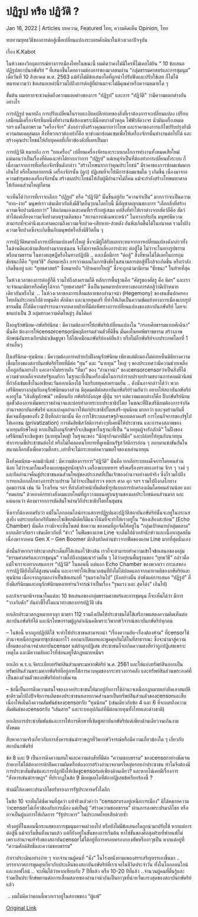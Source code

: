 # ปฏิรูป หรือ ปฏิวัติ ? 

Jan 16, 2022 | Articles บทความ, Featured ไทย, ความคิดเห็น Opinion, ไทย





ทบทวนยุทธวิธีของการต่อสู้เพื่อเปลี่ยนแปลงระบอบศักดินาในห้วงเวลาปัจจุบัน 

เรื่อง K.Kabot

ในห้วงของวิกฤตการณ์ทางการเมืองไทยในขณะนี้ ผมคิดว่าคงไม่มีใครที่ไม่เคยได้ยิน “ 10 ข้อเสนอปฏิรูปสถาบันกษัตริย์ “ ที่เสนอขึ้นโดยความต้องการของมวลชนผ่าน “กลุ่มธรรมศาสตร์และการชุมนุม” เมื่อวันที่ 10 สิงหาคม พ.ศ. 2563 แม้ยังไม่มีข้อเสนอใดที่ถูกนำไปรับฟังและปรับใช้เลย ก็ไม่ได้หมายความว่า ข้อเสนอเหล่านี้รวมไปถึงการต่อสู้ที่ผ่านมาจะไม่มีคุณค่าหรือความหมายใด ๆ

ขั้นต้น ผมอยากจะชวนคิดถึงความแตกต่างของการ “ปฏิรูป” และการ “ปฏิวัติ” ว่ามีความแตกต่างกันอย่างไร

การปฏิรูป หมายถึง การปรับเปลี่ยนในรายละเอียดปลีกย่อยของสิ่งที่เราต้องการจะเปลี่ยนแปลง เปรียบเสมือนมีเครื่องจักรชิ้นหนึ่งที่ทำงานขัดข้องเพราะมีน็อตบางตัวหลุด ไฟฟ้าลัดวงจร น้ำมันเครื่องหมด ฯลฯ แต่ในภาพรวม “เครื่องจักร” ดังกล่าวยังสร้างคุณมากกว่าโทษ และราคาของการแก้ไขปรับปรุงยังมีความสมเหตุสมผล สิ่งที่พวกเราต้องทำก็คือ หาช่างมาซ่อมแซมเพื่อให้เครื่องจักรนั้นทำงานต่อไปได้ และสร้างคุณประโยชน์ให้กับบุคคลที่เกี่ยวข้องดังที่เคยเป็นมา

การปฏิวัติ หมายถึง การ “ยกเครื่อง” เปลี่ยนเครื่องจักรและระบบกลไกการทำงานทั้งหมดเสียใหม่ แน่นอนว่าเป็นเรื่องที่คิดและทำได้ยากกว่าการ “ปฏิรูป” แต่เหตุจำเป็นที่ต้องทำการเปลี่ยนทั้งระบบ ก็เนื่องมาจากการที่เครื่องจักรชิ้นดังกล่าว “สร้างโทษมากกว่าคุณประโยชน์” มีราคาของการซ่อมแซ่มมากเกินไป หรือในหลายกรณี เครื่องจักรนั้น (ถูก) ปฏิเสธที่จะให้มีการซ่อมแซมใด ๆ เกิดขึ้น เนื่องมาจากความชำรุดของเครื่องจักรนั้น สร้างผลประโยชน์ให้กับผู้มีอำนาจไม่กี่คน แม้จะกำลังสร้างโทษมหาศาลให้กับคนส่วนใหญ่ก็ตาม

จะเห็นได้ว่าการที่เราจะเลือก “ปฏิรูป” หรือ “ปฏิวัติ” นั้นขึ้นอยู่กับ “ความจำเป็น” มากกว่าจะเป็นความ “ยาก-ง่าย” มนุษย์เรา เช่นเดียวกับสิ่งมีชีวิตอื่นๆบนโลกใบนี้ มีสัญชาตญาณของการ “เลือกสิ่งที่สร้างความเจ็บปวดน้อยกว่า” ให้แก่ตนเองและคนที่เรารักอยู่เสมอ แต่สิ่งที่ทำให้เราต่างจากสัตว์ก็คือ สัตว์ทำได้แค่เลี่ยงความเจ็บปวดบนฐานคิดของ “สถานการณ์เฉพาะหน้า” ในทางกลับกัน มนุษย์มีความสามารถที่จะคำนึงและคาดคะเนถึงความเจ็บปวด-เสียหาย-ล้าหลัง อันพึงเกิดขึ้นได้ในอนาคต รวมไปถึงความเจ็บปวดซึ่งจะเกิดขึ้นกับมนุษย์หรือสิ่งมีชีวิตอื่น ๆ

การปฏิวัติหมายถึงการเปลี่ยนแปลงครั้งใหญ่ ซึ่งจะมีผู้ได้รับผลกระทบจากการเปลี่ยนแปลงดังกล่าวทั้งในด้านดีและด้านเสียอย่างมากแน่นอน จึงไม่อาจหลีกเลี่ยงการปะทะ ต่อสู้ได้ ไม่ว่าจะในทางรูปธรรมหรือนามธรรม ในทางทฤษฎีหรือในทางปฏิบัติ .. และเมื่อมีการ “ต่อสู้” สิ่งที่ขาดไม่ได้เลยในการกุมชัยชนะก็คือ “ยุทธวิธี” อันหมายถึง การวางแผนในการชิงชัยในสนามการต่อสู้ที่ใกล้จะเกิดขึ้น หรือกำลังเกิดขึ้นอยู่ และ “ยุทธศาสตร์” ซึ่งหมายถึง “เป้าหมายใหญ่” ซึ่งจะถูกนำมานิยาม “ชัยชนะ” ในท้ายที่สุด

ในห้วงเวลาของการต่อสู้ก็ดี รวมไปถึงสงครามก็ดี หลักการพื้นฐานคือ “ศัตรูของศัตรู คือ มิตร” และเราจะจำแนกมิตรหรือศัตรูได้จาก “ยุทธศาสตร์” ซึ่งเป็นจุดหมายปลายทางของการต่อสู้ว่ามีเป้าหมายเดียวกันหรือไม่  .. ในห้วงเวลาของการเสื่อมสลายของอำนาจนำ (Hegemony) ของชนชั้นปกครองไทยอันประกอบไปด้วยขุนศึก ศักดินา และนายทุนเสรี ที่ทำให้เกิดเป็นความขัดแย้งทางการเมืองแบบรูปธรรมขึ้น ก็ได้มีความปรารถนาจากหลายฝ่ายที่มีต่อทิศทางการเปลี่ยนแปลงของสถาบันกษัตริย์ โดยจะขอแบ่งเป็น 3 กลุ่มทางความคิดใหญ่ๆ อันได้แก่ 



ฝั่งอนุรักษ์นิยม-กษัตริย์นิยม : มีความต้องการให้กษัตริย์เปลี่ยนแปลงใน “กรอบศีลธรรมแบบศักดินา” นั่นคือ ต้องการให้censorcensorมีพฤติกรรมส่วนตัวที่ดีขึ้น มั่นคงในทศพิธราชธรรม สร้างภาพลักษณ์อันทรงเกียรติน่าเชิดชูบูชา ให้ได้เหมือนกษัตริย์องค์ที่แล้ว หรือไม่ก็กษัตริย์จากประเทศโลกที่ 1 ท่านอื่นๆ





 ฝั่งเสรีนิยม-ทุนนิยม : มีความต้องการคล้ายกับฝั่งอนุรักษ์นิยม เพียงแต่มักมองไม่ค่อยเห็นมิติทางความเชื่อมโยงของสถาบันกษัตริย์ไทยที่มีต่อ “ทุน” และ “นายทุน” ใหญ่ ๆ ของประเทศว่ามีความช่วยเหลือเกื้อกูลกันอย่างไร และอาจไม่ทราบถึง “ที่มา” ของ “อำนาจนำ” ของcensorcensorว่าเป็นสิ่งที่ได้ความช่วยเหลือจากสหรัฐอเมริกา ในฐานะที่เป็นเครื่องมือในการกำราบปราบปรามขบวนการคอมมิวนิสต์ที่กำลังเข้มแข็งในเอเชียตะวันออกเฉียงใต้ ในบริบทยุคสงครามเย็น .. ดังนั้นอาจกล่าวได้ว่า พวกเสรีนิยมบางกลุ่มกับอนุรักษ์นิยมบางส่วน มีอุดมคติต่อสถาบันกษัตริย์ร่วมกันว่า อยากให้สถาบันกษัตริย์คงอยู่ใน “เชิงสัญลักษณ์” เหมือนกับ กษัตริย์อังกฤษ ญี่ปุ่น ฯลฯ แต่ความแตกต่างก็คือ ฝั่งกษัตริย์นิยมสุดขั้วต้องการเพิ่มพระราชอำนาจและบ่อยทำลายระบบประชาธิปไตย ในขณะที่ฝั่งเสรีนิยมต้องการจำกัดอำนาจสถาบันกษัตริย์ และแบ่งดุลอำนาจให้แก่ประชาธิปไตยเสรี-ทุนนิยม มากกว่า และจุดร่วมกันที่ชัดเจนที่สุดของทั้ง 2 ฝั่งที่กล่าวมานั้น คือ การใช้ระบบเศรษฐกิจแบบตลาดเสรี การโอนกิจการของรัฐไปให้เอกชน (privatization) การตัดสิทธิสวัสดิการต่างๆที่เคยมีให้ประชาชน และการคงสภาพของนายทุนยักษ์ใหญ่ หากเป็นฝั่งอนุรักษ์ฯก็จะเชิดชูเขาในฐานะที่เป็น “นายทุนผู้จงรักภักดี” ในฝั่งของเสรีนิยมก็จะเชิดชูเขา (นายทุนใหญ่) ในฐานะของ “นักธุรกิจมากฝีมือ” และปล่อยให้ทุนกับนายทุนทำการกดขี่ประชาชนต่อไป หรือไม่ก็คลอดนโยบายที่ดูเหมือนรัฐสวัสดิการอ่อน ๆ ออกมาแข่งขันกันในสนามเลือกตั้งเพื่อความฮือฮา..เท่าที่จะไม่กระทบต่อความพอใจของเหล่านายทุน

ฝั่งสังคมนิยม-คอมมิวนิสต์ : มีความต้องการการ”ปฏิวัติ” นั่นคือ ยกเลิกระบบเผด็จการโดยคนส่วนน้อย ไม่ว่าจะมาในเครื่องแบบชุดสูทนักธุรกิจ เครื่องแบบทหาร หรือเครื่องทรงทองอร่าม จักร ๆ วงศ์ ๆ และยึดอำนาจคืนสู่ประชาชนคนส่วนใหญ่ของประเทศที่เป็นเจ้าของอำนาจอย่างแท้จริง ซึ่งก็รวมไปถึงการยกเลิกกลไกทางการปราบปราม ไม่ว่าจะเป็นตำรวจ ทหาร ศาล คุก ฯลฯ รวมไปถึงกลไกทางอุดมการณ์ เช่น วัด โรงเรียน ฯลฯ ที่กำลังทำหน้าที่ผลิตซ้ำรูปแบบการปกครองเดิมโดยคนส่วนน้อย และ “ทดแทน” ด้วยองค์กรทางสังคมแบบใหม่ที่ถูกวางแผนอยู่บนฐานของผลประโยชน์คนส่วนมาก และแน่นอนว่า ต้องมาจากการตัดสินใจผ่านวิถีประชาธิปไตยในชุมชน



ซึ่งเราก็ต้องยอมรับว่า แม้ในโลกออนไลน์กระแสการปฏิรูปและปฏิวัติสถาบันกษัตริย์นั้นจะอยู่ในกระแสสูงยิ่ง แต่ระบบอัลกอริทึมของโซเชียลมีเดียก็มีแนวโน้มที่จะทำให้เราอยู่ใน “ห้องเสียงสะท้อน” (Echo Chamber) นั่นคือ เรามักจะเห็นโพสต์ ข้อความ ของคนที่ถูกจัดให้อยู่ใน “กลุ่มเป้าหมาย/กลุ่มตลาด” แบบเดียวกับเรา เช่นเดียวกับที่ “ข่าว” ในฟีดของแอพ Line จะเต็มไปด้วยสำนักข่าวและเนื้อหาสุดสลิ่ม เนื่องมาจากคน Gen X – Gen Boomer มักสิงสถิตอ่านข่าวจากฟีดของแอพ Line มากที่สุดนั่นเอง

ดังนั้นถ้าหากเราประมวลประเด็นที่ได้เสนอไว้ข้างต้น เราก็จะสามารถทำความเข้าใจข้อเสนอของกลุ่ม “ธรรมศาสตร์และการชุมนุม” รวมไปถึงกลุ่มแนวร่วมอื่น ๆ ได้ว่าอยู่บนพื้นฐานของ “ยุทธวิธี” กล่าวคือ แม้ใจเราจะอยากเสนอการ “ปฏิวัติ” ในตอนนี้ แต่นอก Echo Chamber ของพวกเรา กระแสของการปฏิวัติยังไม่ได้สูงขนาดนั้น และอาจทำให้เสียมวลชนที่ยังไม่ได้ปลดแอกจากมายาคติของกษัตริย์และทุนนิยม เนื่องจากถูกมองว่าเป็นข้อเสนอที่ “รุนแรงเกินไป” (ถึงอย่างนั้น ลำพังแค่การเสนอ “ปฏิรูป” ก็ยังมีเสรีนิยมและอนุรักษ์นิยมหลายท่านวิจารณ์ว่าเป็นเรื่อง “รุนแรง และ สุดโต่ง” เกินไป)

และถ้าเรามาพิจารณาในแต่ละ 10 ข้อเสนอของกลุ่มธรรมศาสตร์และการชุมนุม ก็จะเห็นได้ว่า มีการ “วางกับดัก” อันบ่งชี้ไปในแนวทางของการปฏิวัติ เช่น



 ยกเลิกประมวลกฎหมายอาญา มาตรา 112 รวมถึงเปิดให้ประชาชนได้ใช้เสรีภาพแสดงความคิดเห็นต่อสถาบันกษัตริย์ได้ และนิรโทษกรรมผู้ถูกดำเนินคดีเพราะวิพากษ์วิจารณ์สถาบันกษัตริย์ทุกคน



– ในข้อนี้ หากถูกปฏิบัติใช้ จะทำให้ประชาชนสามารถนำ “เรื่องความลับ-เรื่องต้องห้าม” ที่censorใช้อำนาจเหนือกฏหมายซุกซ่อนเอาไว้ ออกมาเปิดเผยและพูดคุยกันได้ในที่สาธารณะ ซึ่งจะนำมาสู่ความเสื่อมของอำนาจนำสถาบันcensor แต่ถ้าถูกปฏิเสธ ประชาชนก็จะเกิดความสงสัยว่าถูกปฏิเสธเพราะเหตุใด และมีความลับอะไรที่ซ่อนอยู่ใต้กฎหมายหมิ่นฯ



 ยกเลิก พ.ร.บ.จัดระเบียบทรัพย์สินส่วนพระมหากษัตริย์ พ.ศ. 2561 และให้แบ่งทรัพย์สินออกเป็นทรัพย์สินส่วนพระมหากษัตริย์ที่อยู่ภายใต้การควบคุมของกระทรวงการคลัง และทรัพย์สินส่วนพระองค์ที่เป็นของส่วนตัวของกษัตริย์อย่างชัดเจน



– ข้อนี้เป็นการดึงความสนใจของภาคประชาชนให้มาอยู่กับการใช้อำนาจเหนือกฎหมายแย่งยึดเอาสมบัติชาติรวมไปถึงปัจจัยการผลิตของประชาชนหลายภาคส่วนมาเป็นทรัพย์สินส่วนตัวของcensorและสืบเนื่องให้เห็นถึงความสัมพันธ์ของcensorกับ “ทุนนิยม” (เช่นเดียวกับข้อ 4 และ 6 ที่จะเผยถึงความสัมพันธ์ของcensorกับ “เส้นสาย” และระบบอุปภัมภ์ที่มีต่อนายทุนทั้งไทยและต่างชาติ)



 ยกเลิกการประชาสัมพันธ์และการให้การศึกษาที่เชิดชูสถาบันกษัตริย์แต่เพียงด้านเดียวจนเกินงามทั้งหมด

 สืบหาความจริงเกี่ยวกับการสังหารเข่นฆ่าราษฎรที่วิพากษ์วิจารณ์หรือมีความเกี่ยวข้องใด ๆ เกี่ยวกับสถาบันกษัตริย์



ข้อ 8 และ 9 เป็นการดึงความสนใจและความสงสัยที่มีต่อ “ความชอบธรรม” ของcensorอย่างชัดเจน ถ้าหากไม่ได้ต้องการปกปิดความผิดหรือต้องการสร้างอำนาจบาตรใหญ่ครอบงำประชาชน ทำไมจึงต้องมีการประชาสัมพันธ์และการปลูกฝังให้เชิดชูcensorแต่เพียงด้านเดียว? และหากไม่เคยมีเรื่องการ “สังหารเข่นฆ่าราษฎร” ที่ปรากฏในข้อ 9 มีเหตุผลใดที่ต้องปฏิเสธข้อเรียกร้องนี้ ?



 ห้ามมิให้ลงพระปรมาภิไธยรับรองการรัฐประหารครั้งใดอีก



ในข้อ 10 จะเห็นได้ชัดเจนที่สุดว่า แท้จริงแล้วคำว่า “censorทรงอยู่เหนือการเมือง” มิได้หมายความว่าcensorไม่เกี่ยวข้องกับการเมือง แต่เป็นผู้ “สร้างความชอบธรรม” ผ่านการลงพระปรมาภิไธย หรืออาจเป็นผู้บงการให้เกิดการ “รัฐประหาร” ในประเทศไทยเสียด้วยซ้ำ

จริงอยู่ที่ในตอนนี้กระแสของการชุมนุมอาจแผ่วลงไป หรือยังไม่มีข้อเสนอใดถูกนำมาปรับใช้ หากแต่การต่อสู้นี้ แม้จะเริ่มขึ้นตั้งนานแล้ว แต่ก็ยังอยู่ในขั้นของการเริ่มต้น หาใช่ขั้นของศึกสุดท้ายที่พ่ายแพ้ไม่ เพราะอำนาจแท้จริงของสถาบันcensorไม่ได้อยู่ที่การครอบครองกองทัพหรืออาวุธปืน หากแต่อยู่ที่ “ความศักด์สิทธิ์และความชอบธรรม”

ถ้าเราประเมินอย่างง่าย ๆ จากจำนวนผู้คนที่ “นั่ง” ในโรงหนังยามเพลงสรรเสริญบรรเลงขึ้นมา .. บรรยากาศการพูดคุยเกี่ยวกับประเด็นของสถาบันกษัตริย์ที่เราเจอในชีวิตประจำวัน ทั้งในโลกออนไลน์และออฟไลน์ .. จะเห็นได้ว่าหากเทียบกับ 7 ปีที่แล้ว หรือ 10-20 ปีที่แล้ว ..จำนวนผู้คนที่ตื่นรู้และร่วมเป็นประจักษ์พยานต่อการเสื่อมสลายของอำนาจนำอันเป็นอาวุธที่น่าหวั่นเกรงสุดของสถาบันกษัตริย์แล้ว

 .. ผมไม่คิดว่าตอนนี้พวกเราอยู่ในสภาพของ “ผู้แพ้”



[Original Link](https://www.dindeng.com/reform-or-revolution/)
